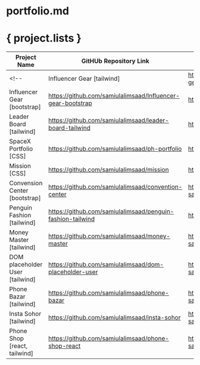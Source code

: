 # portfolio.md

# { project.lists }
<!-- the followings are copied from Samiul Bhai's git, edit it as per your need -->

| Project Name                    | GitHUb Repository Link                                        | Live Site Link                                                   |
| ------------------------------- | ------------------------------------------------------------- | ---------------------------------------------------------------- |
<!-- | Influencer Gear [tailwind]      | <https://github.com/samiulalimsaad/Influencer-gear-tailwind>  | <https://influencer-gear-tailwind.vercel.app>                    |
| Influencer Gear [bootstrap]     | <https://github.com/samiulalimsaad/Influencer-gear-bootstrap> | <https://influencer-gear-bootstrap.vercel.app>                   |
| Leader Board [tailwind]         | <https://github.com/samiulalimsaad/leader-board-tailwind>     | <https://leader-board-tailwind.vercel.app>                       |
| SpaceX Portfolio [CSS]          | <https://github.com/samiulalimsaad/ph-portfolio>              | <https://ph-portfolio-saadraj.vercel.app>                        |
| Mission [CSS]                   | <https://github.com/samiulalimsaad/mission>                   | <https://mission-samiulalimsaad.vercel.app>                      |
| Convension Center [bootstrap]   | <https://github.com/samiulalimsaad/convention-center>         | <https://convention-center-samiulalimsaad.vercel.app>            |
| Penguin Fashion [tailwind]      | <https://github.com/samiulalimsaad/penguin-fashion-tailwind>  | <https://penguin-fashion-tailwind.vercel.app>                    |
| Money Master [tailwind]         | <https://github.com/samiulalimsaad/money-master>              | <https://money-master-samiulalimsaad.vercel.app>                 |
| DOM placeholder User [tailwind] | <https://github.com/samiulalimsaad/dom-placeholder-user>      | <https://https://dom-placeholder-user-samiulalimsaad.vercel.app> |
| Phone Bazar [tailwind]          | <https://github.com/samiulalimsaad/phone-bazar>               | <https://phone-bazar-samiulalimsaad.vercel.app>                  |
| Insta Sohor [tailwind]          | <https://github.com/samiulalimsaad/insta-sohor>               | <https://insta-sohor-samiulalimsaad.vercel.app>                  |
| Phone Shop [react, tailwind]    | <https://github.com/samiulalimsaad/phone-shop-react>          | <https://phone-shop-react-samiulalimsaad.vercel.app>             | -->
